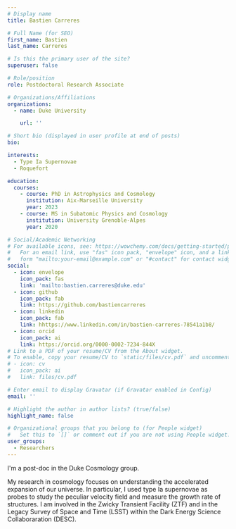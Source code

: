```yaml
---
# Display name
title: Bastien Carreres

# Full Name (for SEO)
first_name: Bastien
last_name: Carreres

# Is this the primary user of the site?
superuser: false

# Role/position
role: Postdoctoral Research Associate

# Organizations/Affiliations
organizations:
  - name: Duke University

    url: ''

# Short bio (displayed in user profile at end of posts)
bio:

interests:
  - Type Ia Supernovae
  - Roquefort

education:
  courses:
    - course: PhD in Astrophysics and Cosmology
      institution: Aix-Marseille University
      year: 2023
    - course: MS in Subatomic Physics and Cosmology
      institution: University Grenoble-Alpes
      year: 2020

# Social/Academic Networking
# For available icons, see: https://wowchemy.com/docs/getting-started/page-builder/#icons
#   For an email link, use "fas" icon pack, "envelope" icon, and a link in the
#   form "mailto:your-email@example.com" or "#contact" for contact widget.
social:
  - icon: envelope
    icon_pack: fas
    link: 'mailto:bastien.carreres@duke.edu'
  - icon: github
    icon_pack: fab
    link: https://github.com/bastiencarreres
  - icon: linkedin
    icon_pack: fab
    link: hhttps://www.linkedin.com/in/bastien-carreres-78541a1b8/
  - icon: orcid
    icon_pack: ai
    link: https://orcid.org/0000-0002-7234-844X
# Link to a PDF of your resume/CV from the About widget.
# To enable, copy your resume/CV to `static/files/cv.pdf` and uncomment the lines below.
# - icon: cv
#   icon_pack: ai
#   link: files/cv.pdf

# Enter email to display Gravatar (if Gravatar enabled in Config)
email: ''

# Highlight the author in author lists? (true/false)
highlight_name: false

# Organizational groups that you belong to (for People widget)
#   Set this to `[]` or comment out if you are not using People widget.
user_groups:
  - Researchers
---
```


I'm a post-doc in the Duke Cosmology group. 

 My research in cosmology focuses on understanding the accelerated expansion of our universe. In particular, I used type Ia supernovae as probes to study the peculiar velocity field and measure the growth rate of structures. I am involved in the Zwicky Transient Facility (ZTF) and in the Legacy Survey of Space and Time (LSST) within the Dark Energy Science Collaboraration (DESC).

